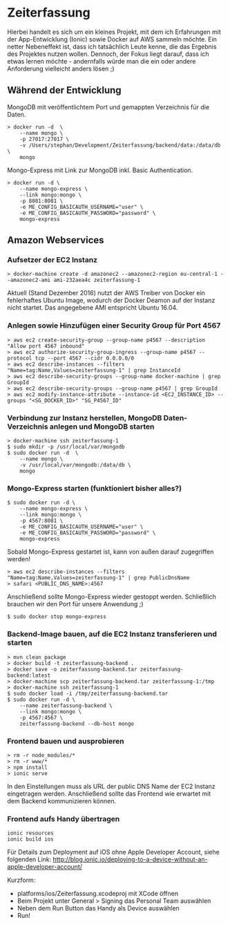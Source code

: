 # Zeiterfassung
Hierbei handelt es sich um ein kleines Projekt, mit dem ich Erfahrungen mit der App-Entwicklung (Ionic) sowie Docker auf AWS sammeln möchte. Ein netter Nebeneffekt ist, dass ich tatsächlich Leute kenne, die das Ergebnis des Projektes nutzen wollen. Dennoch, der Fokus liegt darauf, dass ich etwas lernen möchte - andernfalls würde man die ein oder andere Anforderung vielleicht anders lösen ;)

## Während der Entwicklung

MongoDB mit veröffentlichtem Port und gemappten Verzeichnis für die Daten.
```
> docker run -d  \
    --name mongo \
    -p 27017:27017 \
    -v /Users/stephan/Development/Zeiterfassung/backend/data:/data/db \
    mongo
```

Mongo-Express mit Link zur MongoDB inkl. Basic Authentication.
```
> docker run -d \
    --name mongo-express \
    --link mongo:mongo \
    -p 8081:8081 \
    -e ME_CONFIG_BASICAUTH_USERNAME="user" \
    -e ME_CONFIG_BASICAUTH_PASSWORD="password" \
    mongo-express
```

## Amazon Webservices

### Aufsetzer der EC2 Instanz
```
> docker-machine create -d amazonec2 --amazonec2-region eu-central-1 --amazonec2-ami ami-232aea4c zeiterfassung-1
```
Aktuell (Stand Dezember 2016) nutzt der AWS Treiber von Docker ein fehlerhaftes Ubuntu Image, wodurch der Docker Deamon auf der Instanz nicht startet. Das angegebene AMI entspricht Ubuntu 16.04.

### Anlegen sowie Hinzufügen einer Security Group für Port 4567
```
> aws ec2 create-security-group --group-name p4567 --description "Allow port 4567 inbound"
> aws ec2 authorize-security-group-ingress --group-name p4567 --protocol tcp --port 4567 --cidr 0.0.0.0/0
> aws ec2 describe-instances --filters "Name=tag:Name,Values=zeiterfassung-1" | grep InstanceId
> aws ec2 describe-security-groups --group-name docker-machine | grep GroupId
> aws ec2 describe-security-groups --group-name p4567 | grep GroupId
> aws ec2 modify-instance-attribute --instance-id <EC2_INSTANCE_ID> --groups "<SG_DOCKER_ID>" "SG_P4567_ID"
```

### Verbindung zur Instanz herstellen, MongoDB Daten-Verzeichnis anlegen und MongoDB starten
```
> docker-machine ssh zeiterfassung-1
$ sudo mkdir -p /usr/local/var/mongodb
$ sudo docker run -d  \
    --name mongo \
    -v /usr/local/var/mongodb:/data/db \
    mongo
```

### Mongo-Express starten (funktioniert bisher alles?)
```
$ sudo docker run -d \
    --name mongo-express \
    --link mongo:mongo \
    -p 4567:8081 \
    -e ME_CONFIG_BASICAUTH_USERNAME="user" \
    -e ME_CONFIG_BASICAUTH_PASSWORD="password" \
    mongo-express
```

Sobald Mongo-Express gestartet ist, kann von außen darauf zugegriffen werden!
```
> aws ec2 describe-instances --filters "Name=tag:Name,Values=zeiterfassung-1" | grep PublicDnsName
> safari <PUBLIC_DNS_NAME>:4567
```

Anschließend sollte Mongo-Express wieder gestoppt werden. Schließlich brauchen wir den Port für unsere Anwendung ;)
```
$ sudo docker stop mongo-express
```

### Backend-Image bauen, auf die EC2 Instanz transferieren und starten
```
> mvn clean package
> docker build -t zeiterfassung-backend .
> docker save -o zeiterfassung-backend.tar zeiterfassung-backend:latest
> docker-machine scp zeiterfassung-backend.tar zeiterfassung-1:/tmp
> docker-machine ssh zeiterfassung-1
$ sudo docker load -i /tmp/zeiterfassung-backend.tar
$ sudo docker run -d \
    --name zeiterfassung-backend \
    --link mongo:mongo \
    -p 4567:4567 \
    zeiterfassung-backend --db-host mongo
```

### Frontend bauen und ausprobieren
```
> rm -r node_modules/*
> rm -r www/*
> npm install
> ionic serve
```
In den Einstellungen muss als URL der public DNS Name der EC2 Instanz eingetragen werden. Anschließend sollte das Frontend wie erwartet mit dem Backend kommunizieren können.

### Frontend aufs Handy übertragen
```
ionic resources
ionic build ios
```

Für Details zum Deployment auf iOS ohne Apple Developer Account, siehe folgenden Link: http://blog.ionic.io/deploying-to-a-device-without-an-apple-developer-account/

Kurzform:
- platforms/ios/Zeiterfassung.xcodeproj mit XCode öffnen
- Beim Projekt unter General > Signing das Personal Team auswählen
- Neben dem Run Button das Handy als Device auswählen
- Run!
